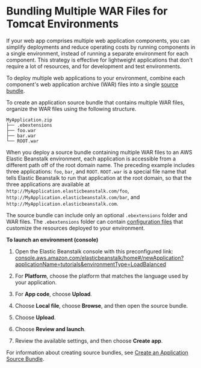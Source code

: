 # Bundling Multiple WAR Files for Tomcat Environments<a name="java-tomcat-multiple-war-files"></a>

If your web app comprises multiple web application components, you can simplify deployments and reduce operating costs by running components in a single environment, instead of running a separate environment for each component\. This strategy is effective for lightweight applications that don't require a lot of resources, and for development and test environments\.

To deploy multiple web applications to your environment, combine each component's web application archive \(WAR\) files into a single [source bundle](applications-sourcebundle.md)\.

To create an application source bundle that contains multiple WAR files, organize the WAR files using the following structure\.

```
MyApplication.zip
├── .ebextensions
├── foo.war
├── bar.war
└── ROOT.war
```

When you deploy a source bundle containing multiple WAR files to an AWS Elastic Beanstalk environment, each application is accessible from a different path off of the root domain name\. The preceding example includes three applications: `foo`, `bar`, and `ROOT`\. `ROOT.war` is a special file name that tells Elastic Beanstalk to run that application at the root domain, so that the three applications are available at `http://MyApplication.elasticbeanstalk.com/foo`, `http://MyApplication.elasticbeanstalk.com/bar`, and `http://MyApplication.elasticbeanstalk.com`\.

The source bundle can include only an optional `.ebextensions` folder and WAR files\. The `.ebextensions` folder can contain [configuration files](ebextensions.md) that customize the resources deployed to your environment\.

**To launch an environment \(console\)**

1. Open the Elastic Beanstalk console with this preconfigured link: [console\.aws\.amazon\.com/elasticbeanstalk/home\#/newApplication?applicationName=tutorials&environmentType=LoadBalanced](https://console.aws.amazon.com/elasticbeanstalk/home#/newApplication?applicationName=tutorials&environmentType=LoadBalanced)

1. For **Platform**, choose the platform that matches the language used by your application\.

1. For **App code**, choose **Upload**\.

1. Choose **Local file**, choose **Browse**, and then open the source bundle\.

1. Choose **Upload**\.

1. Choose **Review and launch**\.

1. Review the available settings, and then choose **Create app**\.

For information about creating source bundles, see [Create an Application Source Bundle](applications-sourcebundle.md)\.